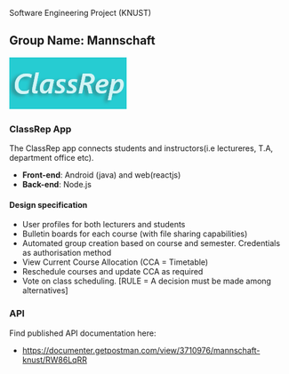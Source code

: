  Software Engineering Project (KNUST)
## Group Name: Mannschaft
![ClassRep logo](Front-end/Prototype/logo.png)
### ClassRep App
The ClassRep app connects students and instructors(i.e lectureres, T.A, department office etc).
* **Front-end**: Android (java) and web(reactjs)
* **Back-end**: Node.js
#### Design specification
* User profiles for both lecturers and students
* Bulletin boards for each course (with file sharing capabilities)
* Automated group creation based on course and semester. Credentials as authorisation method
* View Current Course Allocation (CCA = Timetable)
* Reschedule courses and update CCA as required
* Vote on class scheduling. [RULE = A decision must be made among alternatives]
### API
Find published API documentation here:
* https://documenter.getpostman.com/view/3710976/mannschaft-knust/RW86LqRR
